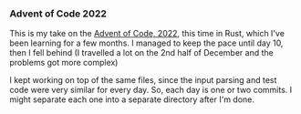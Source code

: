 ### Advent of Code 2022

This is my take on the [Advent of Code, 2022](https://adventofcode.com/2022),
this time in Rust, which I've been learning for a few months. I managed to keep
the pace until day 10, then I fell behind (I travelled a lot on the 2nd half of
December and the problems got more complex)

I kept working on top of the same files, since the input parsing and test code
were very similar for every day. So, each day is one or two commits. I might
separate each one into a separate directory after I'm done.
